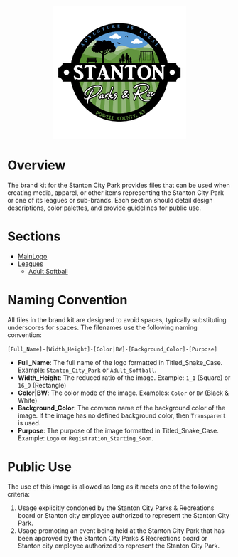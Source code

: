 <p align="center">
  <img src="../Assets/Stanton City Park Logo_Full Color Logo - 1-1 (Transparent Background).png" alt="Stanton City Park Logo" width="300"/>
</p>

# Overview

The brand kit for the Stanton City Park provides files that can be used when creating media, apparel, or other items representing the Stanton City Park or one of its leagues or sub-brands. Each section should detail design descriptions, color palettes, and provide guidelines for public use.

# Sections

* [MainLogo](MainLogo)
* [Leagues](Leagues\Main)
  * [Adult Softball](Leagues/AdultSoftball)

# Naming Convention

All files in the brand kit are designed to avoid spaces, typically substituting underscores for spaces. The filenames use the following naming convention:

`[Full_Name]-[Width_Height]-[Color|BW]-[Background_Color]-[Purpose]`

* **Full_Name**: The full name of the logo formatted in Titled_Snake_Case. Example: `Stanton_City_Park` or `Adult_Softball`.
* **Width_Height**: The reduced ratio of the image. Example: `1_1` (Square) or `16_9` (Rectangle)
* **Color|BW**: The color mode of the image. Examples: `Color` or `BW` (Black & White)
* **Background_Color**: The common name of the background color of the image. If the image has no defined background color, then `Transparent` is used.
* **Purpose**: The purpose of the image formatted in Titled_Snake_Case. Example: `Logo` or `Registration_Starting_Soon`.


# Public Use

The use of this image is allowed as long as it meets one of the following criteria:
1. Usage explicitly condoned by the Stanton City Parks & Recreations board or Stanton city employee authorized to represent the Stanton City Park.
2. Usage promoting an event being held at the Stanton City Park that has been approved by the Stanton City Parks & Recreations board or Stanton city employee authorized to represent the Stanton City Park.
